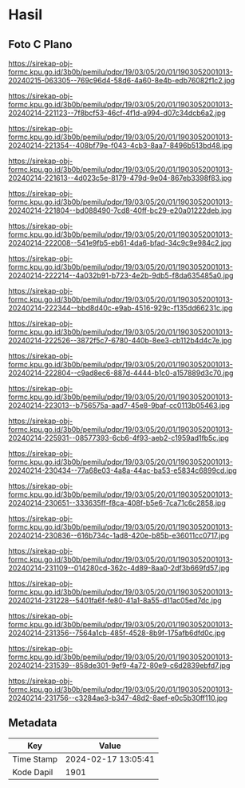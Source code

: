 # Hasil

## Foto C Plano

https://sirekap-obj-formc.kpu.go.id/3b0b/pemilu/pdpr/19/03/05/20/01/1903052001013-20240215-063305--769c96d4-58d6-4a60-8e4b-edb76082f1c2.jpg

https://sirekap-obj-formc.kpu.go.id/3b0b/pemilu/pdpr/19/03/05/20/01/1903052001013-20240214-221123--7f8bcf53-46cf-4f1d-a994-d07c34dcb6a2.jpg

https://sirekap-obj-formc.kpu.go.id/3b0b/pemilu/pdpr/19/03/05/20/01/1903052001013-20240214-221354--408bf79e-f043-4cb3-8aa7-8496b513bd48.jpg

https://sirekap-obj-formc.kpu.go.id/3b0b/pemilu/pdpr/19/03/05/20/01/1903052001013-20240214-221613--4d023c5e-8179-479d-9e04-867eb3398f83.jpg

https://sirekap-obj-formc.kpu.go.id/3b0b/pemilu/pdpr/19/03/05/20/01/1903052001013-20240214-221804--bd088490-7cd8-40ff-bc29-e20a01222deb.jpg

https://sirekap-obj-formc.kpu.go.id/3b0b/pemilu/pdpr/19/03/05/20/01/1903052001013-20240214-222008--541e9fb5-eb61-4da6-bfad-34c9c9e984c2.jpg

https://sirekap-obj-formc.kpu.go.id/3b0b/pemilu/pdpr/19/03/05/20/01/1903052001013-20240214-222214--4a032b91-b723-4e2b-9db5-f8da635485a0.jpg

https://sirekap-obj-formc.kpu.go.id/3b0b/pemilu/pdpr/19/03/05/20/01/1903052001013-20240214-222344--bbd8d40c-e9ab-4516-929c-f135dd66231c.jpg

https://sirekap-obj-formc.kpu.go.id/3b0b/pemilu/pdpr/19/03/05/20/01/1903052001013-20240214-222526--3872f5c7-6780-440b-8ee3-cb112b4d4c7e.jpg

https://sirekap-obj-formc.kpu.go.id/3b0b/pemilu/pdpr/19/03/05/20/01/1903052001013-20240214-222804--c9ad8ec6-887d-4444-b1c0-a157889d3c70.jpg

https://sirekap-obj-formc.kpu.go.id/3b0b/pemilu/pdpr/19/03/05/20/01/1903052001013-20240214-223013--b756575a-aad7-45e8-9baf-cc0113b05463.jpg

https://sirekap-obj-formc.kpu.go.id/3b0b/pemilu/pdpr/19/03/05/20/01/1903052001013-20240214-225931--08577393-6cb6-4f93-aeb2-c1959ad1fb5c.jpg

https://sirekap-obj-formc.kpu.go.id/3b0b/pemilu/pdpr/19/03/05/20/01/1903052001013-20240214-230434--77a68e03-4a8a-44ac-ba53-e5834c6899cd.jpg

https://sirekap-obj-formc.kpu.go.id/3b0b/pemilu/pdpr/19/03/05/20/01/1903052001013-20240214-230651--333635ff-f8ca-408f-b5e6-7ca71c6c2858.jpg

https://sirekap-obj-formc.kpu.go.id/3b0b/pemilu/pdpr/19/03/05/20/01/1903052001013-20240214-230836--616b734c-1ad8-420e-b85b-e36011cc0717.jpg

https://sirekap-obj-formc.kpu.go.id/3b0b/pemilu/pdpr/19/03/05/20/01/1903052001013-20240214-231109--014280cd-362c-4d89-8aa0-2df3b669fd57.jpg

https://sirekap-obj-formc.kpu.go.id/3b0b/pemilu/pdpr/19/03/05/20/01/1903052001013-20240214-231228--5401fa6f-fe80-41a1-8a55-d11ac05ed7dc.jpg

https://sirekap-obj-formc.kpu.go.id/3b0b/pemilu/pdpr/19/03/05/20/01/1903052001013-20240214-231356--7564a1cb-485f-4528-8b9f-175afb6dfd0c.jpg

https://sirekap-obj-formc.kpu.go.id/3b0b/pemilu/pdpr/19/03/05/20/01/1903052001013-20240214-231539--858de301-9ef9-4a72-80e9-c6d2839ebfd7.jpg

https://sirekap-obj-formc.kpu.go.id/3b0b/pemilu/pdpr/19/03/05/20/01/1903052001013-20240214-231756--c3284ae3-b347-48d2-8aef-e0c5b30ff110.jpg


## Metadata

| Key        | Value               |
| ---------- | ------------------- |
| Time Stamp | 2024-02-17 13:05:41 |
| Kode Dapil | 1901                |



